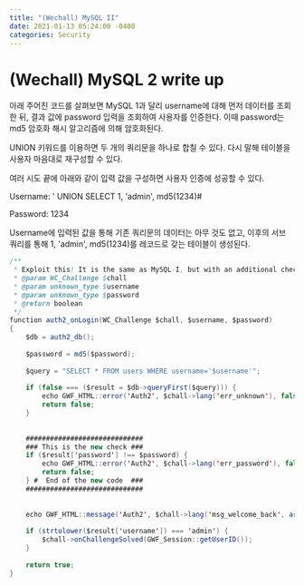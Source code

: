 ```yaml
---
title: "(Wechall) MySQL II"
date: 2021-01-13 05:24:00 -0400
categories: Security
---
```


# (Wechall) MySQL 2 write up
아래 주어진 코드를 살펴보면 MySQL 1과 달리 username에 대해 먼저 데이터를 조회한 뒤, 결과 값에 password 입력을 조회하여 사용자를 인증한다. 이때 password는 md5 암호화 해시 알고리즘에 의해 암호화된다.

UNION 키워드를 이용하면 두 개의 쿼리문을 하나로 합칠 수 있다. 다시 말해 테이블을 사용자 마음대로 재구성할 수 있다.

여러 시도 끝에 아래와 같이 입력 값을 구성하면 사용자 인증에 성공할 수 있다.

Username: ' UNION SELECT 1, 'admin', md5(1234)#

Password: 1234

Username에 입력된 값을 통해 기존 쿼리문의 데이터는 아무 것도 없고, 이후의 서브 쿼리를 통해 1, 'admin', md5(1234)를 레코드로 갖는 테이블이 생성된다.

```java
/**
 * Exploit this! It is the same as MySQL-I, but with an additional check, marked with ###
 * @param WC_Challenge $chall
 * @param unknown_type $username
 * @param unknown_type $password
 * @return boolean
 */
function auth2_onLogin(WC_Challenge $chall, $username, $password)
{
	$db = auth2_db();
	
	$password = md5($password);
	
	$query = "SELECT * FROM users WHERE username='$username'";
	
	if (false === ($result = $db->queryFirst($query))) {
		echo GWF_HTML::error('Auth2', $chall->lang('err_unknown'), false);
		return false;
	}
	
	
	#############################
	### This is the new check ###
	if ($result['password'] !== $password) {
		echo GWF_HTML::error('Auth2', $chall->lang('err_password'), false);
		return false;
	} #  End of the new code  ###
	#############################
	
	
	echo GWF_HTML::message('Auth2', $chall->lang('msg_welcome_back', array(htmlspecialchars($result['username']))), false);
	
	if (strtolower($result['username']) === 'admin') {
		$chall->onChallengeSolved(GWF_Session::getUserID());
	}
	
	return true;
}
```